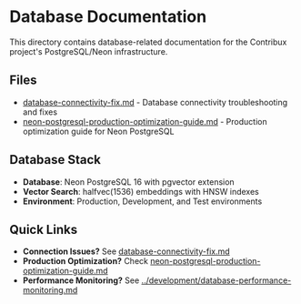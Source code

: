 # Database Documentation

This directory contains database-related documentation for the Contribux project's PostgreSQL/Neon infrastructure.

## Files

- [database-connectivity-fix.md](database-connectivity-fix.md) - Database connectivity troubleshooting and fixes
- [neon-postgresql-production-optimization-guide.md](neon-postgresql-production-optimization-guide.md) - Production optimization guide for Neon PostgreSQL

## Database Stack

- **Database**: Neon PostgreSQL 16 with pgvector extension
- **Vector Search**: halfvec(1536) embeddings with HNSW indexes
- **Environment**: Production, Development, and Test environments

## Quick Links

- **Connection Issues?** See [database-connectivity-fix.md](database-connectivity-fix.md)
- **Production Optimization?** Check [neon-postgresql-production-optimization-guide.md](neon-postgresql-production-optimization-guide.md)
- **Performance Monitoring?** See [../development/database-performance-monitoring.md](../development/database-performance-monitoring.md)
